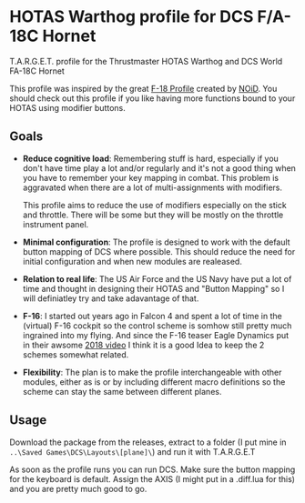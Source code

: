 # HOTAS Warthog profile for DCS F/A-18C Hornet
T.A.R.G.E.T. profile for the Thrustmaster HOTAS Warthog and DCS World FA-18C Hornet

This profile was inspired by the great [F-18 Profile][noid_f18_profile_url] created by [NOiD][noid_profile_url]. You should check out this profile if you like having more functions bound to your HOTAS using modifier buttons.

## Goals

- __Reduce cognitive load__: Remembering stuff is hard, especially if you don't have time play a lot and/or 
  regularly and it's not a good thing when you have to remember your key mapping in combat. This problem is 
  aggravated when there are a lot of multi-assignments with modifiers.
  
  This profile aims to reduce the use of modifiers especially on the stick and throttle. There will be some but they will be mostly 
  on the throttle instrument panel.

- __Minimal configuration__: The profile is designed to work with the default button mapping of DCS where possible. This should reduce the
  need for initial configuration and when new modules are realeased.
  
- __Relation to real life__: The US Air Force and the US Navy have put a lot of time and thought in designing their 
  HOTAS and "Button Mapping" so I will definiatley try and take adavantage of that.
  
- __F-16__: I started out years ago in Falcon 4 and spent a lot of time in the (virtual) F-16 cockpit so the control scheme is somhow
  still pretty much ingrained into my flying. And since the F-16 teaser Eagle Dynamics put in their awsome 
  [2018 video][dcs_2018_youtube_url] I think it is a good Idea to keep the 2 schemes somewhat related.
  
- __Flexibility__: The plan is to make the profile interchangeable with other modules, either as is or by including different macro
  definitions so the scheme can stay the same between different planes.
  
## Usage

Download the package from the releases, extract to a folder (I put mine in `..\Saved Games\DCS\Layouts\[plane]\`) and run it with T.A.R.G.E.T

As soon as the profile runs you can run DCS. Make sure the button mapping for the keyboard is default. Assign the AXIS (I might put in a .diff.lua for this) and you are pretty much good to go.

[noid_f18_profile_url]: https://www.digitalcombatsimulator.com/en/files/3300626/
[noid_profile_url]: https://www.digitalcombatsimulator.com/en/files/?CREATED_BY=NOiD&set_filter=Y
[dcs_2018_youtube_url]: https://www.youtube.com/watch?v=RlmUWO2JL6I
